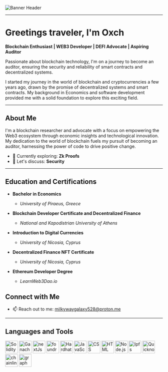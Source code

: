 <!-- Banner Header -->
![Banner Header](https://imgs.search.brave.com/pqmcz0UK9-5E5wqPmlV2ES96vOf2cRZKV__gNDlJ9cw/rs:fit:860:0:0/g:ce/aHR0cHM6Ly9jZG4u/d2FsbHBhcGVyc2Fm/YXJpLmNvbS8xNy82/Ny9XMDFhZWIuanBn)

---
# Greetings traveler, I'm Oxch

**Blockchain Enthusiast | WEB3 Developer | DEFI Advocate | Aspiring Auditor**

Passionate about blockchain technology, I'm on a journey to become an auditor, ensuring the security and reliability of smart contracts and decentralized systems.

I started my journey in the world of blockchain and cryptocurrencies a few years ago, drawn by the promise of decentralized systems and smart contracts. My background in Economics and software development provided me with a solid foundation to explore this exciting field.

---

## About Me

I'm a blockchain researcher and advocate with a focus on empowering the Web3 ecosystem through economic insights and technological innovation. My dedication to the world of blockchain fuels my pursuit of becoming an auditor, harnessing the power of code to drive positive change.

- 🌱 Currently exploring: **Zk Proofs**
- 💬 Let's discuss: **Security**
---
## Education and Certifications

- **Bachelor in Economics**
  - *University of Piraeus, Greece*

- **Blockchain Developer Certificate and Decentralized Finance**
  - *National and Kapodistrian University of Athens*

- **Introduction to Digital Currencies**
  - *University of Nicosia, Cyprus*

- **Decentralized Finance NFT Certificate**
  - *University of Nicosia, Cyprus*

- **Ethereum Developer Degree**
  - *LearnWeb3Dao.io*
  
## Connect with Me

- 📫 Reach out to me: [milkywaygalaxy528@proton.me](mailto:milkywaygalaxy528@proton.me)
  


<!-- Add your social media links here -->

---

## Languages and Tools

<p align="left">
    <img src="https://upload.wikimedia.org/wikipedia/commons/thumb/9/98/Solidity_logo.svg/1200px-Solidity_logo.svg.png" alt="Solidity" width="40" height="40">
    <img src="https://www.trufflesuite.com/img/ganache-logo-dark.svg" alt="Ganache" width="40" height="40">
    <img src="https://imgs.search.brave.com/LPe22G3WouWUTLupx2-kGiS0QjJi9dI3S2cZoJiSmgo/rs:fit:500:0:0/g:ce/aHR0cHM6Ly9jZG4u/d29ybGR2ZWN0b3Js/b2dvLmNvbS9sb2dv/cy9uZXh0LWpzLnN2/Zw.svg" alt="nextJs"             width="40" height="40">
    <img src="https://imgs.search.brave.com/0hmGwhWguxn7JYe4T0HDQNADhp6BsjB0RGF5nvObiN0/rs:fit:860:0:0/g:ce/aHR0cHM6Ly9hc3Nl/dHMtZ2xvYmFsLndl/YnNpdGUtZmlsZXMu/Y29tLzYzNjRlNjU2/NTZhYjEwN2U0NjUz/MjVkMi82MzdhZWQ2/NzUxNDM4YjU4ZGY0/ZjIzZGJfdnNPSFNu/RkNXRmQ3RjRGS0Qz/V3lxVnM1T0wxYmJu/bS1PWUk3SHhqRU5D/OC5wbmc" alt="foundry" width="40" height="40">
    <img src="https://imgs.search.brave.com/3nHwnOCZTbGcWEL8yXutryII_ERLFqUZthceZfqWov8/rs:fit:860:0:0/g:ce/aHR0cHM6Ly93d3cu/c29sb2Rldi5jb20v/ZmlsZS8xMzQ2NmUy/MS1kZDJjLTExZWMt/YjlhZC0wZWFlZjM3/NTlmNWYvSGFyZGhh/dC1Mb2dvLUljb24u/cG5n" alt="Hardhat" width="40" height="40">
     <img src="https://cdn.jsdelivr.net/gh/devicons/devicon/icons/javascript/javascript-original.svg" alt="JavaScript" width="40" height="40">
     <img src="https://cdn.jsdelivr.net/gh/devicons/devicon/icons/css3/css3-original.svg" alt="CSS" width="40" height="40">
       <img src="https://cdn.jsdelivr.net/gh/devicons/devicon/icons/html5/html5-original.svg" alt="HTML" width="40" height="40">
    <img src="https://cdn.jsdelivr.net/gh/devicons/devicon/icons/nodejs/nodejs-original.svg" alt="Node.js" width="40" height="40">
    <img src="https://imgs.search.brave.com/4C3GZxN3oiIVJ7nK-JJcITOSkPFEV5HGcXAa0OVYfVQ/rs:fit:860:0:0/g:ce/aHR0cHM6Ly93d3cu/c29sb2Rldi5jb20v/ZmlsZS85NzI5OWUz/Ny1lMmFjLTExZWMt/YjlhZC0wZWFlZjM3/NTlmNWYvaXBmcy1s/b2dvLWljb24tYi5w/bmc" alt="Ipfs" width="40" height="40">
    <img src="https://imgs.search.brave.com/1BDlja5Cc1Wo_UAhFcTtL889Mp8rGqzGF9m2fBp-2vI/rs:fit:860:0:0/g:ce/aHR0cHM6Ly9jcnlw/dG9jdXJyZW5jeWpv/YnMuY28vc3RhcnR1/cHMvYXNzZXRzL2xv/Z29zL3F1aWNrbm9k/ZS41OTgzMmFmZTVl/OGI0ZWM3OTZlZDVh/OTBmMjAyZTk1NDll/YzMwNmQwZjU4MDBh/ZjkyNDE1NDBjNjhm/NzQyYzU0LmpwZw" alt="Quicknode" width="40" height="40">
    <img src="https://seeklogo.com/images/C/chain-link-logo-7324D3FE22-seeklogo.com.png" alt="chainlink" width="40" height="40">
    <img src="https://logos-download.com/wp-content/uploads/2022/01/The_Graph_Logo-700x700.png" alt="graph" width="40" height="40">
 
</p>
